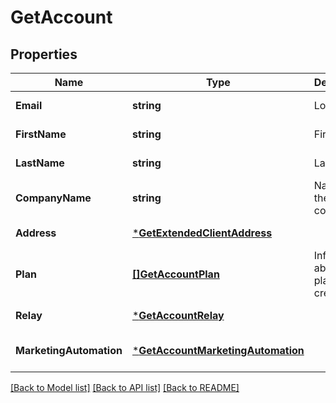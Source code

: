 # GetAccount

## Properties
Name | Type | Description | Notes
------------ | ------------- | ------------- | -------------
**Email** | **string** | Login Email | [default to null]
**FirstName** | **string** | First Name | [default to null]
**LastName** | **string** | Last Name | [default to null]
**CompanyName** | **string** | Name of the company | [default to null]
**Address** | [***GetExtendedClientAddress**](GetExtendedClientAddress.md) |  | [default to null]
**Plan** | [**[]GetAccountPlan**](GetAccountPlan.md) | Information about your plans and credits | [default to null]
**Relay** | [***GetAccountRelay**](GetAccountRelay.md) |  | [default to null]
**MarketingAutomation** | [***GetAccountMarketingAutomation**](GetAccountMarketingAutomation.md) |  | [optional] [default to null]

[[Back to Model list]](../README.md#documentation-for-models) [[Back to API list]](../README.md#documentation-for-api-endpoints) [[Back to README]](../README.md)


